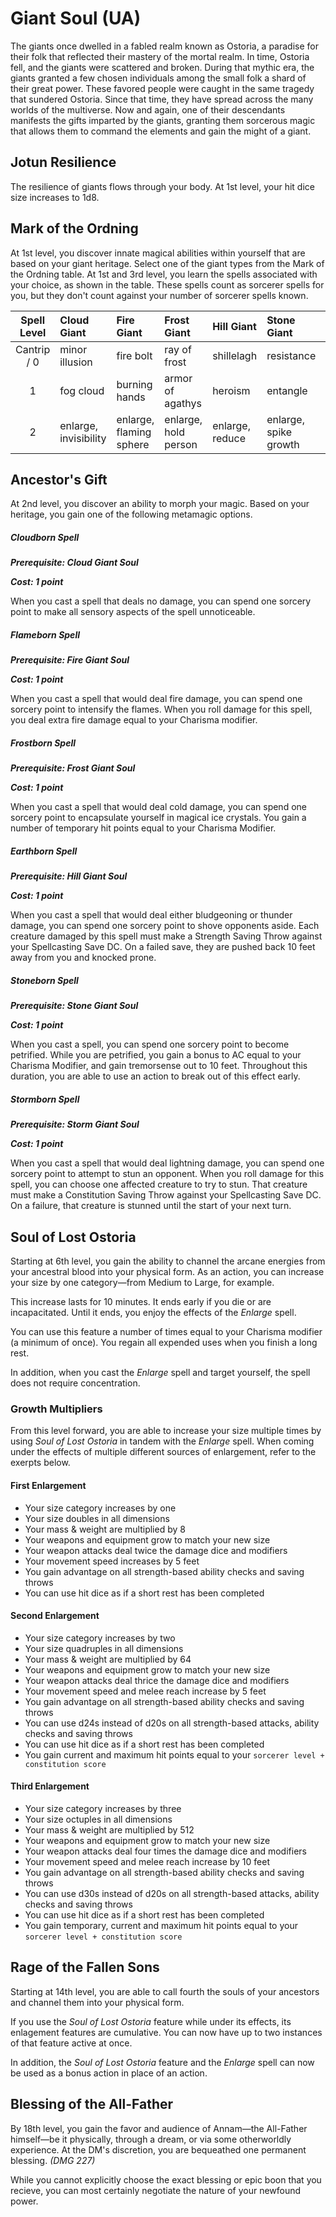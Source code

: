 # Giant Soul (UA)
The giants once dwelled in a fabled realm known as Ostoria, a paradise for their folk that reflected their mastery of the mortal realm. In time, Ostoria fell, and the giants were scattered and broken. During that mythic era, the giants granted a few chosen individuals among the small folk a shard of their great power. These favored people were caught in the same tragedy that sundered Ostoria. Since that time, they have spread across the many worlds of the multiverse. Now and again, one of their descendants manifests the gifts imparted by the giants, granting them sorcerous magic that allows them to command the elements and gain the might of a giant.

## Jotun Resilience
The resilience of giants flows through your body. At 1st level, your hit dice size increases to 1d8.

## Mark of the Ordning
At 1st level, you discover innate magical abilities within yourself that are based on your giant heritage. Select one of the giant types from the Mark of the Ordning table. At 1st and 3rd level, you learn the spells associated with your choice, as shown in the table. These spells count as sorcerer spells for you, but they don't count against your number of sorcerer spells known.

| Spell Level | Cloud Giant           | Fire Giant              | Frost Giant          | Hill Giant      | Stone Giant           | Storm Giant           |
|:-----------:|:----------------------|:------------------------|:---------------------|:----------------|:----------------------|:----------------------|
| Cantrip / 0 | minor illusion        | fire bolt               | ray of frost         | shillelagh      | resistance            | shocking grasp        |
| 1           | fog cloud             | burning hands           | armor of agathys     | heroism         | entangle              | witch bolt            |
| 2           | enlarge, invisibility | enlarge, flaming sphere | enlarge, hold person | enlarge, reduce | enlarge, spike growth | enlarge, gust of wind |

## Ancestor's Gift
At 2nd level, you discover an ability to morph your magic. Based on your heritage, you gain one of the following metamagic options.

##### Cloudborn Spell
***Prerequisite: Cloud Giant Soul***

***Cost: 1 point***

When you cast a spell that deals no damage, you can spend one sorcery point to make all sensory aspects of the spell unnoticeable.

##### Flameborn Spell
***Prerequisite: Fire Giant Soul***

***Cost: 1 point***

When you cast a spell that would deal fire damage, you can spend one sorcery point to intensify the flames. When you roll damage for this spell, you deal extra fire damage equal to your Charisma modifier.

##### Frostborn Spell
***Prerequisite: Frost Giant Soul***

***Cost: 1 point***

When you cast a spell that would deal cold damage, you can spend one sorcery point to encapsulate yourself in magical ice crystals. You gain a number of temporary hit points equal to your Charisma Modifier.

##### Earthborn Spell
***Prerequisite: Hill Giant Soul***

***Cost: 1 point***

When you cast a spell that would deal either bludgeoning or thunder damage, you can spend one sorcery point to shove opponents aside. Each creature damaged by this spell must make a Strength Saving Throw against your Spellcasting Save DC. On a failed save, they are pushed back 10 feet away from you and knocked prone.

##### Stoneborn Spell
***Prerequisite: Stone Giant Soul***

***Cost: 1 point***

When you cast a spell, you can spend one sorcery point to become petrified. While you are petrified, you gain a bonus to AC equal to your Charisma Modifier, and gain tremorsense out to 10 feet. Throughout this duration, you are able to use an action to break out of this effect early.

##### Stormborn Spell
***Prerequisite: Storm Giant Soul***

***Cost: 1 point***

When you cast a spell that would deal lightning damage, you can spend one sorcery point to attempt to stun an opponent. When you roll damage for this spell, you can choose one affected creature to try to stun. That creature must make a Constitution Saving Throw against your Spellcasting Save DC. On a failure, that creature is stunned until the start of your next turn.

## Soul of Lost Ostoria
Starting at 6th level, you gain the ability to channel the arcane energies from your ancestral blood into your physical form. As an action, you can increase your size by one category—from Medium to Large, for example.

This increase lasts for 10 minutes. It ends early if you die or are incapacitated. Until it ends, you enjoy the effects of the *Enlarge* spell.

You can use this feature a number of times equal to your Charisma modifier (a minimum of once). You regain all expended uses when you finish a long rest.

In addition, when you cast the *Enlarge* spell and target yourself, the spell does not require concentration.

### Growth Multipliers
From this level forward, you are able to increase your size multiple times by using *Soul of Lost Ostoria* in tandem with the *Enlarge* spell. When coming under the effects of multiple different sources of enlargement, refer to the exerpts below.

#### First Enlargement
- Your size category increases by one
- Your size doubles in all dimensions
- Your mass & weight are multiplied by 8
- Your weapons and equipment grow to match your new size
- Your weapon attacks deal twice the damage dice and modifiers
- Your movement speed increases by 5 feet
- You gain advantage on all strength-based ability checks and saving throws
- You can use hit dice as if a short rest has been completed

#### Second Enlargement
- Your size category increases by two
- Your size quadruples in all dimensions
- Your mass & weight are multiplied by 64
- Your weapons and equipment grow to match your new size
- Your weapon attacks deal thrice the damage dice and modifiers
- Your movement speed and melee reach increase by 5 feet
- You gain advantage on all strength-based ability checks and saving throws
- You can use d24s instead of d20s on all strength-based attacks, ability checks and saving throws
- You can use hit dice as if a short rest has been completed
- You gain current and maximum hit points equal to your `sorcerer level + constitution score`

#### Third Enlargement
- Your size category increases by three
- Your size octuples in all dimensions
- Your mass & weight are multiplied by 512
- Your weapons and equipment grow to match your new size
- Your weapon attacks deal four times the damage dice and modifiers
- Your movement speed and melee reach increase by 10 feet
- You gain advantage on all strength-based ability checks and saving throws
- You can use d30s instead of d20s on all strength-based attacks, ability checks and saving throws
- You can use hit dice as if a short rest has been completed
- You gain temporary, current and maximum hit points equal to your `sorcerer level + constitution score`

## Rage of the Fallen Sons
Starting at 14th level, you are able to call fourth the souls of your ancestors and channel them into your physical form.

If you use the *Soul of Lost Ostoria* feature while under its effects, its enlagement features are cumulative. You can now have up to two instances of that feature active at once.

In addition, the *Soul of Lost Ostoria* feature and the *Enlarge* spell can now be used as a bonus action in place of an action.

## Blessing of the All-Father
By 18th level, you gain the favor and audience of Annam—the All-Father himself—be it physically, through a dream, or via some otherworldly experience. At the DM's discretion, you are bequeathed one permanent blessing. *(DMG 227)*

While you cannot explicitly choose the exact blessing or epic boon that you recieve, you can most certainly negotiate the nature of your newfound power.